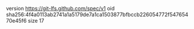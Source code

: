 version https://git-lfs.github.com/spec/v1
oid sha256:4f4a0113ab2741a1a5179de7a1ca1503877bfbccb226054772f54765470e45f6
size 17
